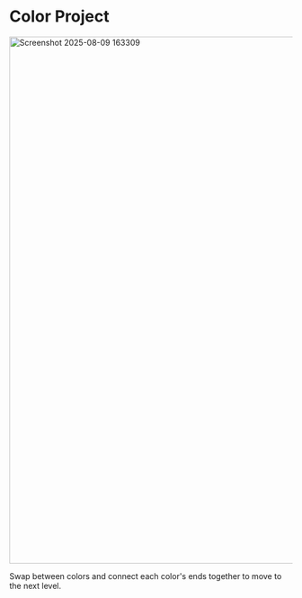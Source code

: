 # Color Project

<img width="1219" height="939" alt="Screenshot 2025-08-09 163309" src="https://github.com/user-attachments/assets/8fcafa10-5f9a-451e-a082-f625a35094ba" />

Swap between colors and connect each color's ends together to move to the next level.
